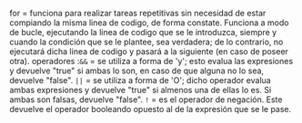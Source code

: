 for = funciona para realizar tareas repetitivas sin necesidad de estar compiando la misma linea de codigo, de forma constate. Funciona a modo de bucle, ejecutando la linea de codigo que se le introduzca, siempre y cuando la condición que se le plantee, sea verdadera; de lo contrario, no ejecutará dicha linea de codigo y pasará a la siguiente (en caso de poseer otra).
operadores :`&&` = se utiliza a forma de 'y'; esto evalua las expresiones y devuelve "true" si ambas lo son, en caso de que alguna no lo sea, devuelve "false".
            `||` = se utiliza a forma de 'O'; dicho operador evalua ambas expresiones y devuelve "true" si almenos una de ellas lo es. Si ambas son falsas, devuelve "false".
            `!` = es el operador de negación. Este devuelve el operador booleando opuesto al de la expresión que se le pase.